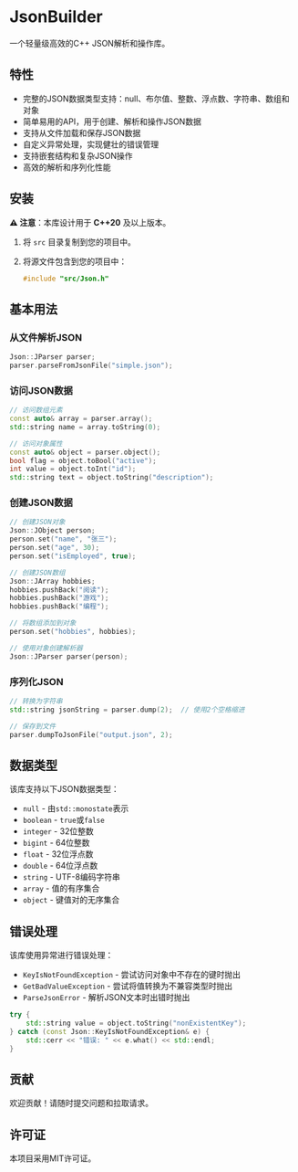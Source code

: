 # JsonBuilder

一个轻量级高效的C++ JSON解析和操作库。

## 特性

- 完整的JSON数据类型支持：null、布尔值、整数、浮点数、字符串、数组和对象
- 简单易用的API，用于创建、解析和操作JSON数据
- 支持从文件加载和保存JSON数据
- 自定义异常处理，实现健壮的错误管理
- 支持嵌套结构和复杂JSON操作
- 高效的解析和序列化性能

## 安装

**⚠️ 注意**：本库设计用于 **C++20** 及以上版本。

1. 将 `src` 目录复制到您的项目中。

2. 将源文件包含到您的项目中：
    ```cpp
    #include "src/Json.h"
    ```

## 基本用法

### 从文件解析JSON

```cpp
Json::JParser parser;
parser.parseFromJsonFile("simple.json");
```

### 访问JSON数据

```cpp
// 访问数组元素
const auto& array = parser.array();
std::string name = array.toString(0);

// 访问对象属性
const auto& object = parser.object();
bool flag = object.toBool("active");
int value = object.toInt("id");
std::string text = object.toString("description");
```

### 创建JSON数据

```cpp
// 创建JSON对象
Json::JObject person;
person.set("name", "张三");
person.set("age", 30);
person.set("isEmployed", true);

// 创建JSON数组
Json::JArray hobbies;
hobbies.pushBack("阅读");
hobbies.pushBack("游戏");
hobbies.pushBack("编程");

// 将数组添加到对象
person.set("hobbies", hobbies);

// 使用对象创建解析器
Json::JParser parser(person);
```

### 序列化JSON

```cpp
// 转换为字符串
std::string jsonString = parser.dump(2);  // 使用2个空格缩进

// 保存到文件
parser.dumpToJsonFile("output.json", 2);
```

## 数据类型

该库支持以下JSON数据类型：

- `null` - 由`std::monostate`表示
- `boolean` - `true`或`false`
- `integer` - 32位整数
- `bigint` - 64位整数
- `float` - 32位浮点数
- `double` - 64位浮点数
- `string` - UTF-8编码字符串
- `array` - 值的有序集合
- `object` - 键值对的无序集合

## 错误处理

该库使用异常进行错误处理：

- `KeyIsNotFoundException` - 尝试访问对象中不存在的键时抛出
- `GetBadValueException` - 尝试将值转换为不兼容类型时抛出
- `ParseJsonError` - 解析JSON文本时出错时抛出

```cpp
try {
    std::string value = object.toString("nonExistentKey");
} catch (const Json::KeyIsNotFoundException& e) {
    std::cerr << "错误: " << e.what() << std::endl;
}
```

## 贡献

欢迎贡献！请随时提交问题和拉取请求。

## 许可证

本项目采用MIT许可证。
